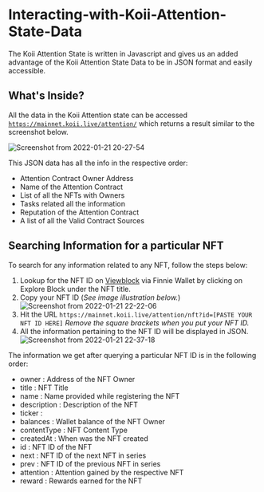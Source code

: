 # Interacting-with-Koii-Attention-State-Data

The Koii Attention State is written in Javascript and gives us an added advantage of the Koii Attention State Data to be in JSON format and easily accessible. 

## What's Inside?

All the data in the Koii Attention state can be accessed [`https://mainnet.koii.live/attention/`](https://mainnet.koii.live/attention/) which returns a result similar to the screenshot below.



![Screenshot from 2022-01-21 20-27-54](https://user-images.githubusercontent.com/47121187/150548908-18847582-8feb-470e-b7c8-1a2be4386739.png)

This JSON data has all the info in the respective order:
* Attention Contract Owner Address
* Name of the Attention Contract
* List of all the NFTs with Owners
* Tasks related all the information
* Reputation of the Attention Contract
* A list of all the Valid Contract Sources


## Searching Information for a particular NFT

To search for any information related to any NFT, follow the steps below:
1. Lookup for the NFT ID on [Viewblock](https://viewblock.io/) via Finnie Wallet by clicking on Explore Block under the NFT title. 
2. Copy your NFT ID (*See image illustration below.*)
![Screenshot from 2022-01-21 22-22-06](https://user-images.githubusercontent.com/47121187/150568967-cbd72b91-d4f0-4026-ac8d-92b5466b01d3.png)
3. Hit the URL `https://mainnet.koii.live/attention/nft?id=[PASTE YOUR NFT ID HERE]` *Remove the square brackets when you put your NFT ID.*
4. All the information pertaining to the NFT ID will be displayed in JSON.
![Screenshot from 2022-01-21 22-37-18](https://user-images.githubusercontent.com/47121187/150569694-8bb7b883-bf56-4b01-a11d-61084132fddc.png)

The information we get after querying a particular NFT ID is in the following order:
* owner : Address of the NFT Owner
* title : NFT Title
* name : Name provided while registering the NFT
* description : Description of the NFT
* ticker : 
* balances : Wallet balance of the NFT Owner	
* contentType	: NFT Content Type 
* createdAt	: When was the NFT created
* id	: NFT ID of the NFT
* next	: NFT ID of the next NFT in series
* prev	: NFT ID of the previous NFT in series
* attention	: Attention gained by the respective NFT
* reward	: Rewards earned for the NFT
